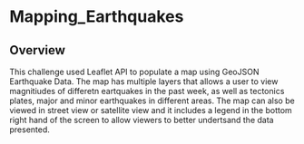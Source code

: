 # Mapping_Earthquakes
## Overview
This challenge used Leaflet API to populate a map using GeoJSON Earthquake Data.  The map has multiple layers that allows a user to view magnitiudes of differetn eartquakes in the past week, as well as tectonics plates, major and minor earthquakes in different areas. The map can also be viewed in street view or satellite view and it includes a legend in the bottom right hand of the screen to allow viewers to better undertsand the data presented. 
